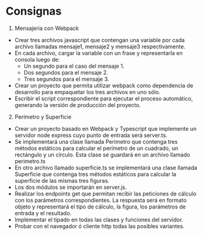 # Consignas

1. Mensajeria con Webpack

- Crear tres archivos javascript que contengan una variable por cada archivo llamadas mensaje1, mensaje2 y mensaje3 respectivamente. 
- En cada archivo, cargar la variable con un frase y representarla en consola luego de:
	- Un segundo para el caso del mensaje 1.
	- Dos segundos para el mensaje 2. 
	- Tres segundos para el mensaje 3.
- Crear un proyecto que permita utilizar webpack como dependencia de desarrollo para empaquetar los tres archivos en uno sólo.
- Escribir el script correspondiente para ejecutar el proceso automático, generando la versión de producción del proyecto.

2. Perímetro y Superficie

- Crear un proyecto basado en Webpack y Typescript que implemente un servidor node express cuyo punto de entrada será server.ts.
- Se implementará una clase llamada Perimetro que contenga tres métodos estáticos para calcular el perímetro de un cuadrado, un rectángulo y un círculo. Esta clase se guardará en un archivo llamado perimetro.ts 
- En otro archivo llamado superficie.ts se implementará una clase llamada Superficie que contenga tres métodos estáticos para calcular la superficie de las mismas tres figuras.
- Los dos módulos se importarán en server.js.
- Realizar los endpoints get que permitan recibir las peticiones de cálculo con los parámetros correspondientes. La respuesta será en formato objeto y representará el tipo de cálculo, la figura, los parámetros de entrada y el resultado.
- Implementar el tipado en todas las clases y funciones del servidor.
- Probar con el navegador ó cliente http todas las posibles variantes.
